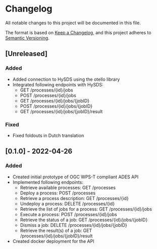 # Changelog

All notable changes to this project will be documented in this file. 

The format is based on [Keep a Changelog](https://keepachangelog.com/en/1.0.0/),
and this project adheres to [Semantic Versioning](https://semver.org/spec/v2.0.0.html).

## [Unreleased]

### Added 

- Added connection to HySDS using the otello library
- Integrated following endpoints with HySDS:
  - GET /processes/{id}/jobs
  - POST /processes/{id}/jobs
  - GET /processes/{id}/jobs/{jobID}
  - POST /processes/{id}/jobs/{jobID}
  - GET /processes/{id}/jobs/{jobID}/result
  
### Fixed

- Fixed foldouts in Dutch translation

## [0.1.0] - 2022-04-26

### Added 
- Created initial prototype of OGC WPS-T compliant ADES API
- Implemented following endpoints:
  - Retrieve available processes: GET /processes
  - Deploy a process: POST /processes
  - Retrieve a process description: GET /processes/{id}
  - Undeploy a process: DELETE /processes/{id}
  - Retrieve the list of jobs for a process: GET /processes/{id}/jobs
  - Execute a process: POST /processes/{id}/jobs
  - Retrieve the status of a job: GET /processes/{id}/jobs/{jobID}
  - Dismiss a job: DELETE /processes/{id}/jobs/{jobID}
  - Retrieve the result(s) of a job: GET /processes/{id}/jobs/{jobID}/result
- Created docker deployment for the API
